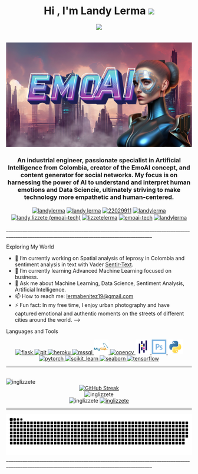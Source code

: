 <h1 align="center"><b>Hi , I'm Landy Lerma </b><img src="https://media.giphy.com/media/hvRJCLFzcasrR4ia7z/giphy.gif" width="35"></h1>
<p align="center">
  <a href="https://github.com/DenverCoder1/readme-typing-svg"><img src="https://readme-typing-svg.herokuapp.com?font=Time+New+Roman&color=cyan&size=25&center=true&vCenter=true&width=600&height=100&lines=Landy+Lerma..&hearts;++;Industrial+Engineer,;And,;Specialist+in+Artificial+Intelligence,;Advanced+Machine+Learning+Student,;Active+Learner/Researcher,;Love+to+learn+..<3"></a>
</p>


<br>

<div style="header" align="center">
    <img src="https://github.com/IngLizzete/assets/blob/main/banner_git.png?raw=true" width="600" />
    <h3 align="center">An industrial engineer, passionate specialist in Artificial Intelligence
        from Colombia, creator of the EmoAI concept, and content generator for
        social networks. My focus is on harnessing the power of AI to understand and interpret human 
        emotions and Data Sciencie, ultimately striving to make technology more empathetic and human-centered.</h3>


<a href="https://twitter.com/landylerma" target="blank"><img align="center" src="https://raw.githubusercontent.com/rahuldkjain/github-profile-readme-generator/master/src/images/icons/Social/twitter.svg" alt="landylerma" height="30" width="40" /></a>
<a href="https://linkedin.com/in/landy lerma" target="blank"><img align="center" src="https://raw.githubusercontent.com/rahuldkjain/github-profile-readme-generator/master/src/images/icons/Social/linked-in-alt.svg" alt="landy lerma" height="30" width="40" /></a>
<a href="https://stackoverflow.com/users/22029911" target="blank"><img align="center" src="https://raw.githubusercontent.com/rahuldkjain/github-profile-readme-generator/master/src/images/icons/Social/stack-overflow.svg" alt="22029911" height="30" width="40" /></a>
<a href="https://kaggle.com/landylerma" target="blank"><img align="center" src="https://raw.githubusercontent.com/rahuldkjain/github-profile-readme-generator/master/src/images/icons/Social/kaggle.svg" alt="landylerma" height="30" width="40" /></a>
<a href="https://fb.com/landy lizzete (emoai-tech)" target="blank"><img align="center" src="https://raw.githubusercontent.com/rahuldkjain/github-profile-readme-generator/master/src/images/icons/Social/facebook.svg" alt="landy lizzete (emoai-tech)" height="30" width="40" /></a>
<a href="https://instagram.com/lizzetelerma" target="blank"><img align="center" src="https://raw.githubusercontent.com/rahuldkjain/github-profile-readme-generator/master/src/images/icons/Social/instagram.svg" alt="lizzetelerma" height="30" width="40" /></a>
<a href="https://www.youtube.com/c/emoai-tech" target="blank"><img align="center" src="https://raw.githubusercontent.com/rahuldkjain/github-profile-readme-generator/master/src/images/icons/Social/youtube.svg" alt="emoai-tech" height="30" width="40" /></a>
<a href="https://discord.gg/landylerma" target="blank"><img align="center" src="https://raw.githubusercontent.com/rahuldkjain/github-profile-readme-generator/master/src/images/icons/Social/discord.svg" alt="landylerma" height="30" width="40" /></a>
  
  </a>
  </div>
</di>
____________________________________________________________________________________________________________________________________________


Exploring My World

- 🔭 I’m currently working on Spatial analysis of leprosy in Colombia and sentiment analysis in text with Vader [Sentir-Text](https://sentir-text-eb7681b02f45.herokuapp.com/).
- 🌱 I’m currently learning Advanced Machine Learning focused on business.
- 💬 Ask me about Machine Learning, Data Science, Sentiment Analysis, Artificial Intelligence.
- 📫 How to reach me: lermabenitez19@gmail.com
- ⚡ Fun fact: In my free time, I enjoy urban photography and have captured emotional and authentic moments on the streets of different cities around the world.
-->
  
Languages and Tools
<div style="header" align="center">
<a href="https://flask.palletsprojects.com/" target="_blank" rel="noreferrer"><img src="https://www.vectorlogo.zone/logos/pocoo_flask/pocoo_flask-icon.svg" alt="flask" width="40" height="40"/> </a>
<a href="https://git-scm.com/" target="_blank" rel="noreferrer"> <img src="https://www.vectorlogo.zone/logos/git-scm/git-scm-icon.svg" alt="git" width="40" height="40"/> </a> <a href="https://heroku.com" target="_blank" rel="noreferrer"> <img src="https://www.vectorlogo.zone/logos/heroku/heroku-icon.svg" alt="heroku" width="40" height="40"/> </a> 
<a href="https://www.microsoft.com/en-us/sql-server" target="_blank" rel="noreferrer"> <img src="https://www.svgrepo.com/show/303229/microsoft-sql-server-logo.svg" alt="mssql" width="40" height="40"/> </a> 
<a href="https://www.mysql.com/" target="_blank" rel="noreferrer"> <img src="https://raw.githubusercontent.com/devicons/devicon/master/icons/mysql/mysql-original-wordmark.svg" alt="mysql" width="40" height="40"/> </a> 
<a href="https://opencv.org/" target="_blank" rel="noreferrer"> <img src="https://www.vectorlogo.zone/logos/opencv/opencv-icon.svg" alt="opencv" width="40" height="40"/> </a> <a href="https://pandas.pydata.org/" target="_blank" rel="noreferrer"> <img src="https://raw.githubusercontent.com/devicons/devicon/2ae2a900d2f041da66e950e4d48052658d850630/icons/pandas/pandas-original.svg" alt="pandas" width="40" height="40"/> </a> 
<a href="https://www.photoshop.com/en" target="_blank" rel="noreferrer"> <img src="https://raw.githubusercontent.com/devicons/devicon/master/icons/photoshop/photoshop-line.svg" alt="photoshop" width="40" height="40"/> </a>
<a href="https://www.python.org" target="_blank" rel="noreferrer"> <img src="https://raw.githubusercontent.com/devicons/devicon/master/icons/python/python-original.svg" alt="python" width="40" height="40"/> </a> 
<a href="https://pytorch.org/" target="_blank" rel="noreferrer"> <img src="https://www.vectorlogo.zone/logos/pytorch/pytorch-icon.svg" alt="pytorch" width="40" height="40"/> </a> <a href="https://scikit-learn.org/" target="_blank" rel="noreferrer"> <img src="https://upload.wikimedia.org/wikipedia/commons/0/05/Scikit_learn_logo_small.svg" alt="scikit_learn" width="40" height="40"/> </a> 
<a href="https://seaborn.pydata.org/" target="_blank" rel="noreferrer"> <img src="https://seaborn.pydata.org/_images/logo-mark-lightbg.svg" alt="seaborn" width="40" height="40"/> </a> <a href="https://www.tensorflow.org" target="_blank" rel="noreferrer"> <img src="https://www.vectorlogo.zone/logos/tensorflow/tensorflow-icon.svg" alt="tensorflow" width="40" height="40"/> </a> 
</div>

_________________________________________________________________________________________________________________________________________________
<br />
  <img src="https://komarev.com/ghpvc/?username=inglizzete&label=Profile%20views&color=0e75b6&style=flat" alt="inglizzete" />
  <br />
<div align="center">
  <a href="https://git.io/streak-stats">
    <img src="https://github-readme-streak-stats.herokuapp.com?user=IngLizzete&theme=bear" alt="GitHub Streak" />
  </a>
  <br />
  <img src="https://github-readme-stats.vercel.app/api/top-langs?username=inglizzete&show_icons=true&locale=en&layout=compact" alt="inglizzete" />
  <br />
  <img src="https://github-readme-stats.vercel.app/api?username=inglizzete&show_icons=true&locale=en" alt="inglizzete" />
  <a href="https://github.com/ryo-ma/github-profile-trophy">
    <img src="https://github-profile-trophy.vercel.app/?username=inglizzete" alt="inglizzete" />
  </a>
</div>

___________________________________________________________________________________________________________________________________________________

<div align="center">
  <a href="https://1999azzar.github.io/1999AZZAR/">
  <img  src="https://github.com/1999AZZAR/1999AZZAR/blob/main/resources/img/grid-snake.svg"
       alt="snake" /></a>
</div>
____________________________________________________________________________________________________________________________________________


